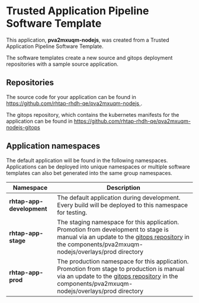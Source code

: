# Trusted Application Pipeline Software Template

This application, **pva2mxuqm-nodejs**, was created from a Trusted Application Pipeline Software Template.

The software templates create a new source and gitops deployment repositories with a sample source application. 

## Repositories

The source code for your application can be found in [https://github.com/rhtap-rhdh-qe/pva2mxuqm-nodejs ](https://github.com/rhtap-rhdh-qe/pva2mxuqm-nodejs ).
 
The gitops repository, which contains the kubernetes manifests for the application can be found in 
[https://github.com/rhtap-rhdh-qe/pva2mxuqm-nodejs-gitops ](https://github.com/rhtap-rhdh-qe/pva2mxuqm-nodejs-gitops ) 

## Application namespaces 

The default application will be found in the following namespaces. Applications can be deployed into unique namespaces or multiple software templates can also bet generated into the same group namespaces.  

|  Namespace   |  Description   |  
| -------- | -------- |   
| **rhtap-app-development** | The default application during development. Every build will be deployed to this namespace for testing. | 
| **rhtap-app-stage** | The staging namespace for this application. Promotion from development to stage is manual via an update to the [gitops repository](https://github.com/rhtap-rhdh-qe/pva2mxuqm-nodejs-gitops ) in the components/pva2mxuqm-nodejs/overlays/prod directory |  
| **rhtap-app-prod** | The production namespace for this application. Promotion from stage to production is manual via an update to the [gitops repository](https://github.com/rhtap-rhdh-qe/pva2mxuqm-nodejs-gitops ) in the components/pva2mxuqm-nodejs/overlays/prod directory | 